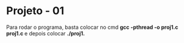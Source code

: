<h1> Projeto - 01 </h1>

<p>Para rodar o programa, basta colocar no cmd <b>gcc -pthread -o proj1.c proj1.c </b> e depois colocar <b>./proj1.</b> </p>
